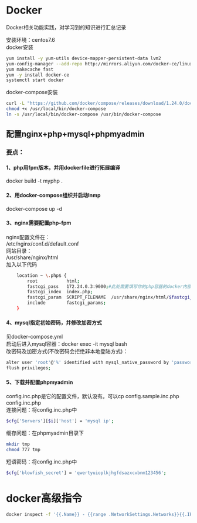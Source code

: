 # Docker
Docker相关功能实践，对学习到的知识进行汇总记录

安装环境：centos7.6  
docker安装
```bash
yum install -y yum-utils device-mapper-persistent-data lvm2
yum-config-manager --add-repo http://mirrors.aliyun.com/docker-ce/linux/centos/docker-ce.repo
yum makecache fast
yum -y install docker-ce
systemctl start docker
```

docker-compose安装
```bash
curl -L "https://github.com/docker/compose/releases/download/1.24.0/docker-compose-$(uname -s)-$(uname -m)" -o /usr/local/bin/docker-compose
chmod +x /usr/local/bin/docker-compose
ln -s /usr/local/bin/docker-compose /usr/bin/docker-compose
```

## 配置nginx+php+mysql+phpmyadmin
### 要点：
#### 1、php用fpm版本，并用dockerfile进行拓展编译
docker build -t myphp .
#### 2、用docker-compose组织并启动lnmp
docker-compose up -d
#### 3、nginx需要配置php-fpm  
nginx配置文件在：  
/etc/nginx/conf.d/default.conf  
网站目录：  
/usr/share/nginx/html  
加入以下代码
```bash
    location ~ \.php$ {
        root           html;
        fastcgi_pass   172.24.0.3:9000;#此处需要填写你的php容器的docker内部通讯ip
        fastcgi_index  index.php;
        fastcgi_param  SCRIPT_FILENAME  /usr/share/nginx/html/$fastcgi_script_name;
        include        fastcgi_params;
    }
```

#### 4、mysql指定初始密码，并修改加密方式  
见docker-compose.yml  
启动后进入mysql容器：docker exec -it mysql bash  
改密码及加密方式(不改密码会拒绝非本地登陆方式)：
```bash
alter user 'root'@'%' identified with mysql_native_password by 'password';
flush privileges;
```

#### 5、下载并配置phpmyadmin
config.inc.php是它的配置文件，默认没有。可以cp config.sample.inc.php config.inc.php  
连接问题：将config.inc.php中
```bash
$cfg['Servers'][$i]['host'] = 'mysql ip';
```
缓存问题：在phpmyadmin目录下
```bash
mkdir tmp
chmod 777 tmp
```
短语密码：将config.inc.php中
```bash
$cfg['blowfish_secret'] = 'qwertyuioplkjhgfdsazxcvbnm123456';
```
# docker高级指令
```bash
docker inspect -f '{{.Name}} - {{range .NetworkSettings.Networks}}{{.IPAddress}}{{end}}' $(docker ps -q)
```
